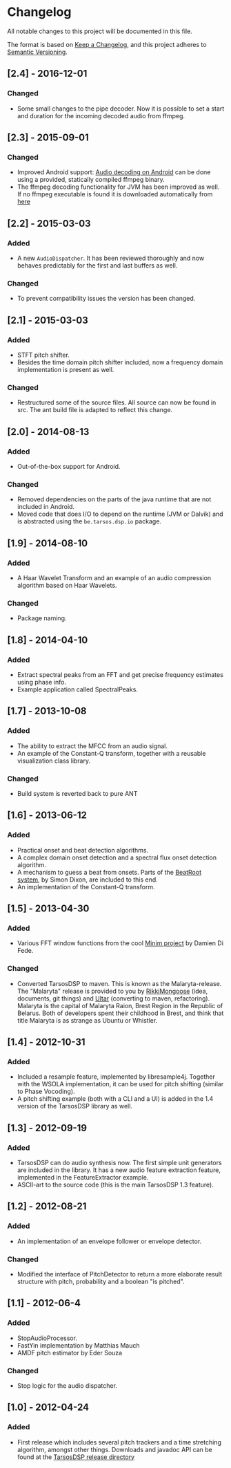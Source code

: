 # Changelog
All notable changes to this project will be documented in this file.

The format is based on [Keep a Changelog](https://keepachangelog.com/en/1.0.0/),
and this project adheres to [Semantic Versioning](https://semver.org/spec/v2.0.0.html).

## [2.4] - 2016-12-01
### Changed
 - Some small changes to the pipe decoder. Now it is possible to set a start and duration for the incoming decoded audio from ffmpeg. 

## [2.3] - 2015-09-01
### Changed
 - Improved Android support: [Audio decoding on Android](http://0110.be/posts/Decode_MP3s_and_other_Audio_formats_the_easy_way_on_Android) can be done using a provided, statically compiled ffmpeg binary. 
 - The ffmpeg decoding functionality for JVM has been improved as well. If no ffmpeg executable is found it is downloaded automatically from [here](http://0110.be/releases/TarsosDSP/TarsosDSP-static-ffmpeg) 

## [2.2] - 2015-03-03
### Added
 - A new `AudioDispatcher`. It has been reviewed thoroughly and now behaves predictably for the first and last buffers as well.
### Changed
 - To prevent compatibility issues the version has been changed.  

## [2.1] - 2015-03-03
### Added
 - STFT pitch shifter. 
 - Besides the time domain pitch shifter included, now a frequency domain implementation is present as well.
### Changed
 - Restructured some of the source files. All source can now be found in src. The ant build file is adapted to reflect this change. 

## [2.0] - 2014-08-13
### Added
 - Out-of-the-box support for Android. 
### Changed
 - Removed dependencies on the parts of the java runtime that are not included in Android.
 - Moved code that does I/O to depend on the runtime (JVM or Dalvik) and is abstracted using the `be.tarsos.dsp.io` package.
 
## [1.9] - 2014-08-10
### Added
 - A Haar Wavelet Transform and an example of an audio compression algorithm based on Haar Wavelets.
### Changed
 - Package naming.
  
## [1.8] - 2014-04-10
### Added
 - Extract spectral peaks from an FFT and get precise frequency estimates using phase info.
 - Example application called SpectralPeaks.

## [1.7] - 2013-10-08
### Added
 - The ability to extract the MFCC from an audio signal.
 - An example of the Constant-Q transform, together with a reusable visualization class library.
### Changed
 - Build system is reverted back to pure ANT

## [1.6] - 2013-06-12
### Added
 - Practical onset and beat detection algorithms.
 - A complex domain onset detection and a spectral flux onset detection algorithm. 
 - A mechanism to guess a beat from onsets. Parts of the [BeatRoot system](http://www.eecs.qmul.ac.uk/~simond/beatroot/), by Simon Dixon, are included to this end.
 - An implementation of the Constant-Q transform.

## [1.5] - 2013-04-30
### Added
 - Various FFT window functions from the cool [Minim project](http://code.compartmental.net/tools/minim/) by Damien Di Fede.
### Changed
 - Converted TarsosDSP to maven. This is known as the Malaryta-release. The "Malaryta" release is provided to you by [RikkiMongoose](http://github.com/rikkimongoose) (idea, documents, git things) and [Ultar](http://github.com/ultar) (converting to maven, refactoring). Malaryta is the capital of Malaryta Raion, Brest Region in the Republic of Belarus. Both of developers spent their childhood in Brest, and think that title Malaryta is as strange as Ubuntu or Whistler. 

## [1.4] - 2012-10-31
### Added
 - Included a resample feature, implemented by libresample4j. Together with the WSOLA implementation, it can be used for pitch shifting (similar to Phase Vocoding).
 - A pitch shifting example (both with a CLI and a UI) is added in the 1.4 version of the TarsosDSP library as well. 

## [1.3]  - 2012-09-19
### Added
 - TarsosDSP can do audio synthesis now. The first simple unit generators are included in the library.
It has a new audio feature extraction feature, implemented in the FeatureExtractor example. 
 - ASCII-art to the source code (this is the main TarsosDSP 1.3 feature).

## [1.2] - 2012-08-21 
### Added
 - An implementation of an envelope follower or envelope detector.
### Changed
 - Modified the interface of PitchDetector to return a more elaborate result structure with pitch, probability and a boolean "is pitched".

## [1.1] - 2012-06-4 
### Added
 - StopAudioProcessor.
 - FastYin implementation by Matthias Mauch
 - AMDF pitch estimator by Eder Souza
### Changed
 - Stop logic for the audio dispatcher.

## [1.0] - 2012-04-24
### Added
 - First release which includes several pitch trackers and a time stretching algorithm, amongst other things. Downloads and javadoc API can be found at the [TarsosDSP release directory](http://0110.be/releases/TarsosDSP/)